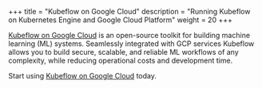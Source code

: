 +++
title = "Kubeflow on Google Cloud"
description = "Running Kubeflow on Kubernetes Engine and Google Cloud Platform"
weight = 20
+++

[Kubeflow on Google Cloud](https://googlecloudplatform.github.io/kubeflow-gke-docs) is an open-source toolkit for building machine learning (ML) systems. Seamlessly integrated with GCP services Kubeflow allows you to build secure, scalable, and reliable ML workflows of any complexity, while reducing operational costs and development time.

Start using [Kubeflow on Google Cloud](https://googlecloudplatform.github.io/kubeflow-gke-docs) today.
